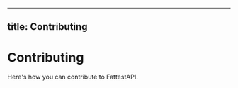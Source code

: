 -------------------
title: Contributing
-------------------

# Contributing

Here's how you can contribute to FattestAPI.
